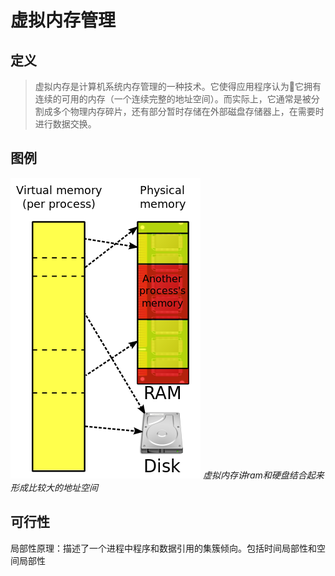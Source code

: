 # 虚拟内存管理
## 定义
>虚拟内存是计算机系统内存管理的一种技术。它使得应用程序认为它拥有连续的可用的内存（一个连续完整的地址空间）。而实际上，它通常是被分割成多个物理内存碎片，还有部分暂时存储在外部磁盘存储器上，在需要时进行数据交换。
## 图例
![虚拟内存](images/Virtual_memory.svg.png)
*虚拟内存讲ram和硬盘结合起来形成比较大的地址空间*

## 可行性
局部性原理：描述了一个进程中程序和数据引用的集簇倾向。包括时间局部性和空间局部性